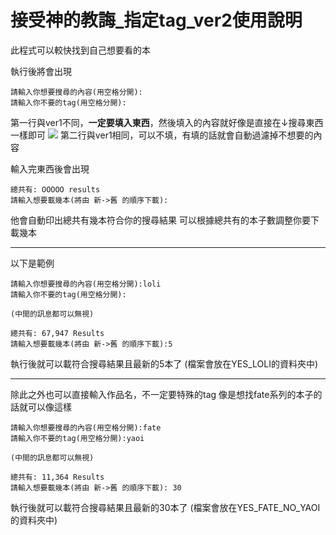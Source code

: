 # 接受神的教誨_指定tag_ver2使用說明
此程式可以較快找到自己想要看的本

執行後將會出現

```
請輸入你想要搜尋的內容(用空格分開):
請輸入你不要的tag(用空格分開):
```
第一行與ver1不同，**一定要填入東西**，然後填入的內容就好像是直接在↓搜尋東西一樣即可
![](https://i.imgur.com/VfFurOn.png)
第二行與ver1相同，可以不填，有填的話就會自動過濾掉不想要的內容

輸入完東西後會出現
```
總共有: OOOOO results
請輸入想要載幾本(將由 新->舊 的順序下載):
```
他會自動印出總共有幾本符合你的搜尋結果
可以根據總共有的本子數調整你要下載幾本


---

以下是範例
```
請輸入你想要搜尋的內容(用空格分開):loli
請輸入你不要的tag(用空格分開):

(中間的訊息都可以無視)

總共有: 67,947 Results
請輸入想要載幾本(將由 新->舊 的順序下載):5
```
執行後就可以載符合搜尋結果且最新的5本了
(檔案會放在YES_LOLI的資料夾中)

---
除此之外也可以直接輸入作品名，不一定要特殊的tag
像是想找fate系列的本子的話就可以像這樣
```
請輸入你想要搜尋的內容(用空格分開):fate
請輸入你不要的tag(用空格分開):yaoi

(中間的訊息都可以無視)

總共有: 11,364 Results
請輸入想要載幾本(將由 新->舊 的順序下載): 30

```
執行後就可以載符合搜尋結果且最新的30本了
(檔案會放在YES_FATE_NO_YAOI的資料夾中)
